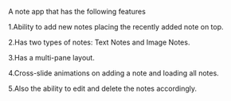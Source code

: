 A note app that has the following features

1.Ability to add new notes placing the recently added note on top.

2.Has two types of notes: Text Notes and Image Notes.

3.Has a multi-pane layout.

4.Cross-slide animations on adding a note and loading all notes.

5.Also the ability to edit and delete the notes accordingly.
